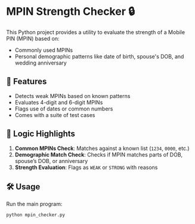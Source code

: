 # MPIN Strength Checker 🔒

This Python project provides a utility to evaluate the strength of a Mobile PIN (MPIN) based on:
- Commonly used MPINs
- Personal demographic patterns like date of birth, spouse's DOB, and wedding anniversary

## 🚀 Features

- Detects weak MPINs based on known patterns
- Evaluates 4-digit and 6-digit MPINs
- Flags use of dates or common numbers
- Comes with a suite of test cases

## 🧠 Logic Highlights

1. **Common MPINs Check**: Matches against a known list (`1234`, `0000`, etc.)
2. **Demographic Match Check**: Checks if MPIN matches parts of DOB, spouse’s DOB, or anniversary
3. **Strength Evaluation**: Flags as `WEAK` or `STRONG` with reasons

## 🛠️ Usage

Run the main program:
```bash
python mpin_checker.py  
